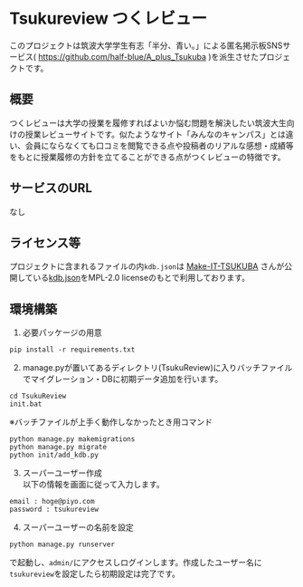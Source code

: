 # Tsukureview つくレビュー  
このプロジェクトは筑波大学学生有志「半分、青い。」による匿名掲示板SNSサービス( https://github.com/half-blue/A_plus_Tsukuba )を派生させたプロジェクトです。

## 概要
つくレビューは大学の授業を履修すればよいか悩む問題を解決したい筑波大生向けの授業レビューサイトです。似たようなサイト「みんなのキャンパス」とは違い、会員にならなくても口コミを閲覧できる点や投稿者のリアルな感想・成績等をもとに授業履修の方針を立てることができる点がつくレビューの特徴です。

## サービスのURL
なし

## ライセンス等
プロジェクトに含まれるファイルの内`kdb.json`は
[Make-IT-TSUKUBA](https://github.com/Make-IT-TSUKUBA)
さんが公開している[kdb.json](https://github.com/Make-IT-TSUKUBA/alternative-tsukuba-kdb/blob/master/src/kdb.json)をMPL-2.0 licenseのもとで利用しております。

## 環境構築
1. 必要パッケージの用意
```
pip install -r requirements.txt
```

2. manage.pyが置いてあるディレクトリ(TsukuReview)に入りバッチファイルでマイグレーション・DBに初期データ追加を行います。
```
cd TsukuReview
init.bat
```
※バッチファイルが上手く動作しなかったとき用コマンド  
```
python manage.py makemigrations
python manage.py migrate
python init/add_kdb.py
```

3. スーパーユーザー作成  
以下の情報を画面に従って入力します。
```
email : hoge@piyo.com
password : tsukureview
```

4. スーパーユーザーの名前を設定  
```
python manage.py runserver
```
で起動し、`admin/`にアクセスしログインします。作成したユーザー名に`tsukureview`を設定したら初期設定は完了です。



